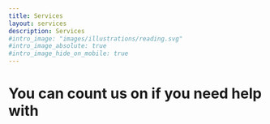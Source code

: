 ```yaml
---
title: Services
layout: services
description: Services
#intro_image: "images/illustrations/reading.svg"
#intro_image_absolute: true
#intro_image_hide_on_mobile: true
---
```


# You can count us on if you need help with



